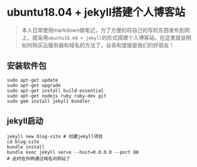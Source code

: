 # ubuntu18.04 + jekyll搭建个人博客站

> 本人日常使用markdown做笔记，为了方便的将自己的写的东西发布到网上，就采用`ubuntu18.04 + jekyll`的形式搭建个人博客站。在这里就说明如何购买云服务器和域名的方法了。谷哥和度娘是我们的好朋友！

## 安装软件包

```shell
sudo apt-get update
sudo apt-get upgrade
sudo apt-get install build-essential
sudo apt-get nodejs ruby ruby-dev git
sudo gem install jekyll bundler
```



## jekyll启动

```shell
jekyll new blog-site # 创建jekyll项目
cd blog-site
bundle install
bundle exec jekyll serve --host=0.0.0.0 --port 80
# 此时在外网通过域名问网站了
```
